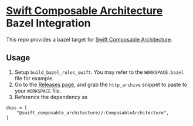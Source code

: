 # [Swift Composable Architecture](https://github.com/pointfreeco/swift-composable-architecture) Bazel Integration

This repo provides a bazel target for [Swift Composable Architecture](https://github.com/pointfreeco/swift-composable-architecture).

## Usage
1. Setup `build_bazel_rules_swift`. You may refer to the `WORKSPACE.bazel` file for example.
2. Go to the [Releases page](https://github.com/DJBen/swift-composable-architecture-baze/releases), and grab the `http_archive` snippet to paste to your `WORKSPACE` file.
3. Reference the dependency as

```bzl
deps = [
    "@swift_composable_architecture//:ComposableArchitecture",
]
```
